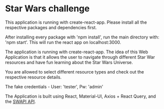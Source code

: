 # Star Wars challenge

This application is running with create-react-app. Please install all the respective packages and dependencies first. 

After installing every package with 'npm install', run the main directory with: 'npm start'.
This will run the react app on localhost:3000.

The application is running with create-react-app. The idea of this Web Application is that it allows the user to navigate through different Star War resources and have fun learning about the Star Wars Universe.

You are allowed to select different resource types and check out the respective resource details.

The fake credentials - User: 'tester', Pw: 'admin'

The Application is built using React, Material-UI, Axios + React Query, and the [SWAPI API](https://swapi.dev/ "navigate to the API").
